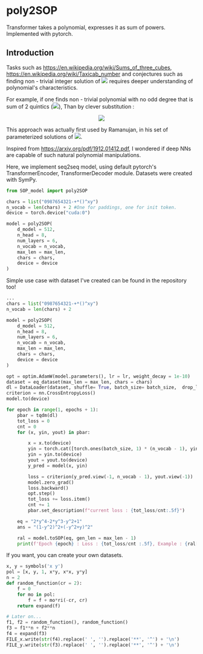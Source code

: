# poly2SOP
Transformer takes a polynomial, expresses it as sum of powers.  Implemented with pytorch.

## Introduction


Tasks such as https://en.wikipedia.org/wiki/Sums_of_three_cubes, https://en.wikipedia.org/wiki/Taxicab_number and conjectures such as finding non - trivial integer solution of <img src="https://latex.codecogs.com/svg.latex?a^5+b^5=c^5+d^5"/> requires deeper understanding of polynomial's characteristics. 

For example, if one finds non - trivial polynomial with no odd degree that is sum of 2 quintics (<img src="https://latex.codecogs.com/svg.latex?P(x^2)=p(x)^5+q(x)^5"/>), Than by clever substitution :


<p align="center" width="100%">
    <img src="https://latex.codecogs.com/svg.latex?P(x^2)=P((-x)^2)=p(x)^5+q(x)^5=p(-x)^5+q(-x)^5"/>
</p>

This approach was actually first used by Ramanujan, in his set of parameterized solutions of <img src="https://latex.codecogs.com/svg.latex?a^3+b^3=c^3+d^3"/>.

Inspired from https://arxiv.org/pdf/1912.01412.pdf, I wondered if deep NNs are capable of such natural polynomial manipulations.

Here, we implement seq2seq model, using default pytorch's TransformerEncoder, TransformerDecoder module. Datasets were created with SymPy.

```python
from SOP_model import poly2SOP

chars = list("0987654321-+*()^xy")
n_vocab = len(chars) + 2 #One for paddings, one for init token.
device = torch.device("cuda:0")

model = poly2SOP(
    d_model = 512,
    n_head = 8,
    num_layers = 6,
    n_vocab = n_vocab, 
    max_len = max_len, 
    chars = chars,
    device = device
)
```



Simple use case with dataset I've created can be found in the repository too!

```python
...
chars = list("0987654321-+*()^xy")
n_vocab = len(chars) + 2

model = poly2SOP(
    d_model = 512,
    n_head = 8,
    num_layers = 6,
    n_vocab = n_vocab, 
    max_len = max_len, 
    chars = chars,
    device = device
)

opt = optim.AdamW(model.parameters(), lr = lr, weight_decay = 1e-10)
dataset = eq_dataset(max_len = max_len, chars = chars)
dl = DataLoader(dataset, shuffle= True, batch_size= batch_size,  drop_last= True, num_workers = 3)
criterion = nn.CrossEntropyLoss()
model.to(device)

for epoch in range(1, epochs + 1):
    pbar = tqdm(dl)
    tot_loss = 0
    cnt = 0
    for (x, yin, yout) in pbar:

        x = x.to(device)
        yin = torch.cat([torch.ones(batch_size, 1) * (n_vocab - 1), yin], dim = 1).long()
        yin = yin.to(device)
        yout = yout.to(device)
        y_pred = model(x, yin)

        loss = criterion(y_pred.view(-1, n_vocab - 1), yout.view(-1))
        model.zero_grad()
        loss.backward()
        opt.step()
        tot_loss += loss.item()
        cnt += 1
        pbar.set_description(f"current loss : {tot_loss/cnt:.5f}")

    eq = "2*y^4-2*y^3-y^2+1"
    ans = "(1-y^2)^2+(-y^2+y)^2"

    ral = model.toSOP(eq, gen_len = max_len - 1)
    print(f'Epoch {epoch} : Loss : {tot_loss/cnt :.5f}, Example : {ral[0]}')

```



If you want, you can create your own datasets. 



```python
x, y = symbols('x y')
pol = [x, y, 1, x*y, x*x, y*y]
n = 2
def random_function(cr = 2):
    f = 0
    for mo in pol:
        f = f + mo*ri(-cr, cr)
    return expand(f)

# Later on...
f1, f2 = random_function(), random_function()
f3 = f1**n + f2**n
f4 = expand(f3)
FILE_x.write(str(f4).replace(' ', '').replace('**', '^') + '\n')
FILE_y.write(str(f3).replace(' ', '').replace('**', '^') + '\n')

```

